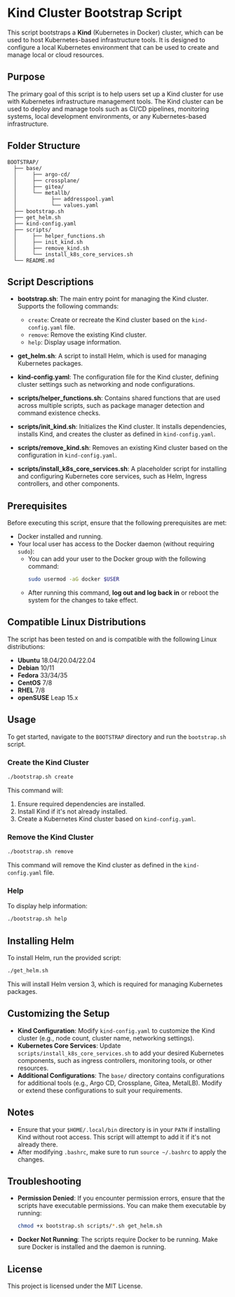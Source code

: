 # Kind Cluster Bootstrap Script

This script bootstraps a **Kind** (Kubernetes in Docker) cluster, which can be used to host Kubernetes-based infrastructure tools. It is designed to configure a local Kubernetes environment that can be used to create and manage local or cloud resources.

## Purpose

The primary goal of this script is to help users set up a Kind cluster for use with Kubernetes infrastructure management tools. The Kind cluster can be used to deploy and manage tools such as CI/CD pipelines, monitoring systems, local development environments, or any Kubernetes-based infrastructure.

## Folder Structure

```
BOOTSTRAP/
  ├── base/
  │     ├── argo-cd/
  │     ├── crossplane/
  │     ├── gitea/
  │     └── metallb/
  │           ├── addresspool.yaml
  │           └── values.yaml
  ├── bootstrap.sh
  ├── get_helm.sh
  ├── kind-config.yaml
  ├── scripts/
  │     ├── helper_functions.sh
  │     ├── init_kind.sh
  │     ├── remove_kind.sh
  │     └── install_k8s_core_services.sh
  └── README.md
```

## Script Descriptions

- **bootstrap.sh**: The main entry point for managing the Kind cluster. Supports the following commands:
  - `create`: Create or recreate the Kind cluster based on the `kind-config.yaml` file.
  - `remove`: Remove the existing Kind cluster.
  - `help`: Display usage information.

- **get_helm.sh**: A script to install Helm, which is used for managing Kubernetes packages.

- **kind-config.yaml**: The configuration file for the Kind cluster, defining cluster settings such as networking and node configurations.

- **scripts/helper_functions.sh**: Contains shared functions that are used across multiple scripts, such as package manager detection and command existence checks.

- **scripts/init_kind.sh**: Initializes the Kind cluster. It installs dependencies, installs Kind, and creates the cluster as defined in `kind-config.yaml`.

- **scripts/remove_kind.sh**: Removes an existing Kind cluster based on the configuration in `kind-config.yaml`.

- **scripts/install_k8s_core_services.sh**: A placeholder script for installing and configuring Kubernetes core services, such as Helm, Ingress controllers, and other components.

## Prerequisites

Before executing this script, ensure that the following prerequisites are met:

- Docker installed and running.
- Your local user has access to the Docker daemon (without requiring `sudo`):
  - You can add your user to the Docker group with the following command:
    ```bash
    sudo usermod -aG docker $USER
    ```
  - After running this command, **log out and log back in** or reboot the system for the changes to take effect.

## Compatible Linux Distributions

The script has been tested on and is compatible with the following Linux distributions:

- **Ubuntu** 18.04/20.04/22.04
- **Debian** 10/11
- **Fedora** 33/34/35
- **CentOS** 7/8
- **RHEL** 7/8
- **openSUSE** Leap 15.x

## Usage

To get started, navigate to the `BOOTSTRAP` directory and run the `bootstrap.sh` script.

### Create the Kind Cluster

```sh
./bootstrap.sh create
```

This command will:
1. Ensure required dependencies are installed.
2. Install Kind if it's not already installed.
3. Create a Kubernetes Kind cluster based on `kind-config.yaml`.

### Remove the Kind Cluster

```sh
./bootstrap.sh remove
```

This command will remove the Kind cluster as defined in the `kind-config.yaml` file.

### Help

To display help information:

```sh
./bootstrap.sh help
```

## Installing Helm

To install Helm, run the provided script:

```sh
./get_helm.sh
```

This will install Helm version 3, which is required for managing Kubernetes packages.

## Customizing the Setup

- **Kind Configuration**: Modify `kind-config.yaml` to customize the Kind cluster (e.g., node count, cluster name, networking settings).
- **Kubernetes Core Services**: Update `scripts/install_k8s_core_services.sh` to add your desired Kubernetes components, such as ingress controllers, monitoring tools, or other resources.
- **Additional Configurations**: The `base/` directory contains configurations for additional tools (e.g., Argo CD, Crossplane, Gitea, MetalLB). Modify or extend these configurations to suit your requirements.

## Notes

- Ensure that your `$HOME/.local/bin` directory is in your `PATH` if installing Kind without root access. This script will attempt to add it if it's not already there.
- After modifying `.bashrc`, make sure to run `source ~/.bashrc` to apply the changes.

## Troubleshooting

- **Permission Denied**: If you encounter permission errors, ensure that the scripts have executable permissions. You can make them executable by running:
  ```sh
  chmod +x bootstrap.sh scripts/*.sh get_helm.sh
  ```
- **Docker Not Running**: The scripts require Docker to be running. Make sure Docker is installed and the daemon is running.

## License

This project is licensed under the MIT License.
